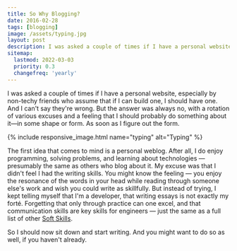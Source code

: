 ```yaml
---
title: So Why Blogging?
date: 2016-02-28
tags: [blogging]
image: /assets/typing.jpg
layout: post
description: I was asked a couple of times if I have a personal website, especially by non-techy friends who would assume that if I can build one I should have one. And I can't say they're wrong.
sitemap:
  lastmod: 2022-03-03
  priority: 0.3
  changefreq: 'yearly'
---
```


I was asked a couple of times if I have a personal website, especially by non-techy friends who assume that if I can build one, I should have one. And I can't say they're wrong. But the answer was always no, with a rotation of various excuses and a feeling that I should probably do something about it—in some shape or form. As soon as I figure out the form.

<!--break-->

{% include responsive_image.html name="typing" alt="Typing" %}

The first idea that comes to mind is a personal weblog. After all, I do enjoy programming, solving problems, and learning about technologies — presumably the same as others who blog about it. My excuse was that I didn't feel I had the writing skills. You might know the feeling — you enjoy the resonance of the words in your head while reading through someone else's work and wish you could write as skillfully. But instead of trying, I kept telling myself that I'm a developer, that writing essays is not exactly my forté. Forgetting that only through practice can one excel, and that communication skills are key skills for engineers — just the same as a full list of other [Soft Skills](http://competency-matrix.blogspot.ie/2009/01/competency-matrix.html).

So I should now sit down and start writing. And you might want to do so as well, if you haven't already.

